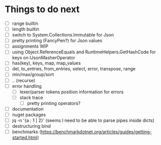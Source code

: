 # Things to do next

- [ ] range builtin
- [ ] length builtin
- [ ] switch to System.Collections.Immutable for Json
- [ ] pretty printing (FancyPen?) for Json values
- [ ] assignments WIP
- [ ] using Object.ReferenceEquals and RuntimeHelpers.GetHashCode for keys on IJsonMasherOperator
- [ ] has(key), keys, map, map_values
- [ ] del, to_entries, from_entries, select, error, transpose, range
- [ ] min/max/group/sort
- [ ] .. (recurse)
- [ ] error handling
  - [ ] lexer/parser tokens position information for errors
  - [ ] stack trace
    - [ ] pretty printing operators?
- [ ] documentation
- [ ] nuget packages
- [ ] jq -n '{a : 1 | 2}' (seems I need to be able to parse pipes inside dicts)
- [ ] destructuring bind
- [ ] benchmarks (https://benchmarkdotnet.org/articles/guides/getting-started.html)